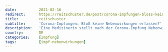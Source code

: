 ```yaml
---
date:          2021-02-16
redirect:      https://reitschuster.de/post/corona-impfungen-bloss-keine-nebenwirkungen-erfassen/
title:         reitschuster
subtitle:      'Corona-Impfungen: Bloß keine Nebenwirkungen erfassen?'
description:   'Eine Medizinerin stellt nach der Corona-Impfung Nebenwirkungen fest, will sie melden – doch das klappt nicht. Ist die amtliche APP so programmiert, dass Meldungen eher verhindert werden als gefördert? GASTBEITRAG'
country:       DE
categories:    [Impfung]
tags:          [impf-nebenwirkungen]
---
```

